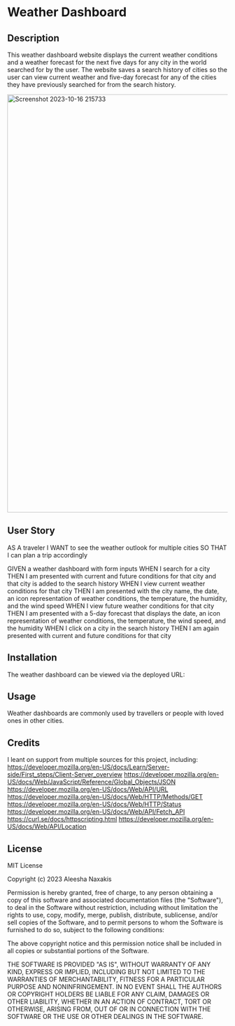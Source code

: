 # Weather Dashboard

## Description
This weather dashboard website displays the current weather conditions and a weather forecast for the next five days for any city in the world searched for by the user.
The website saves a search history of cities so the user can view current weather and five-day forecast for any of the cities they have previously searched for from the search history.

<img width="955" alt="Screenshot 2023-10-16 215733" src="https://github.com/aleeshanaxakis/Weather-Dashboard/assets/142005319/f876a42f-2f8b-4c49-8d06-e6d830a0de09">

## User Story
AS A traveler
I WANT to see the weather outlook for multiple cities
SO THAT I can plan a trip accordingly

GIVEN a weather dashboard with form inputs
WHEN I search for a city
THEN I am presented with current and future conditions for that city and that city is added to the search history
WHEN I view current weather conditions for that city
THEN I am presented with the city name, the date, an icon representation of weather conditions, the temperature, the humidity, and the wind speed
WHEN I view future weather conditions for that city
THEN I am presented with a 5-day forecast that displays the date, an icon representation of weather conditions, the temperature, the wind speed, and the humidity
WHEN I click on a city in the search history
THEN I am again presented with current and future conditions for that city

## Installation
The weather dashboard can be viewed via the deployed URL: 

## Usage
Weather dashboards are commonly used by travellers or people with loved ones in other cities.

## Credits
I leant on support from multiple sources for this project, including:
https://developer.mozilla.org/en-US/docs/Learn/Server-side/First_steps/Client-Server_overview 
https://developer.mozilla.org/en-US/docs/Web/JavaScript/Reference/Global_Objects/JSON
https://developer.mozilla.org/en-US/docs/Web/API/URL
https://developer.mozilla.org/en-US/docs/Web/HTTP/Methods/GET
https://developer.mozilla.org/en-US/docs/Web/HTTP/Status
https://developer.mozilla.org/en-US/docs/Web/API/Fetch_API
https://curl.se/docs/httpscripting.html
https://developer.mozilla.org/en-US/docs/Web/API/Location

## License
MIT License

Copyright (c) 2023 Aleesha Naxakis

Permission is hereby granted, free of charge, to any person obtaining a copy
of this software and associated documentation files (the "Software"), to deal
in the Software without restriction, including without limitation the rights
to use, copy, modify, merge, publish, distribute, sublicense, and/or sell
copies of the Software, and to permit persons to whom the Software is
furnished to do so, subject to the following conditions:

The above copyright notice and this permission notice shall be included in all
copies or substantial portions of the Software.

THE SOFTWARE IS PROVIDED "AS IS", WITHOUT WARRANTY OF ANY KIND, EXPRESS OR
IMPLIED, INCLUDING BUT NOT LIMITED TO THE WARRANTIES OF MERCHANTABILITY,
FITNESS FOR A PARTICULAR PURPOSE AND NONINFRINGEMENT. IN NO EVENT SHALL THE
AUTHORS OR COPYRIGHT HOLDERS BE LIABLE FOR ANY CLAIM, DAMAGES OR OTHER
LIABILITY, WHETHER IN AN ACTION OF CONTRACT, TORT OR OTHERWISE, ARISING FROM,
OUT OF OR IN CONNECTION WITH THE SOFTWARE OR THE USE OR OTHER DEALINGS IN THE
SOFTWARE.
